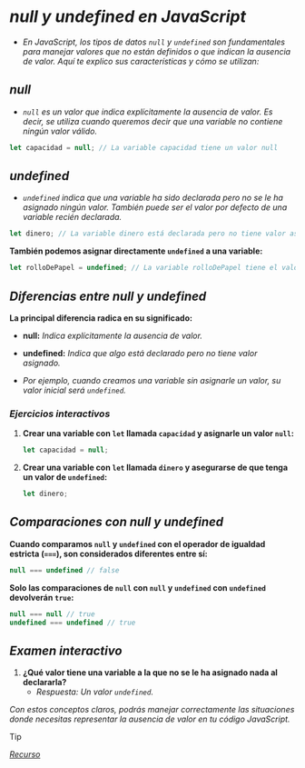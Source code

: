 <!-- Autor: Daniel Benjamin Perez Morales -->
<!-- GitHub: https://github.com/D4nitrix13 -->
<!-- GitLab: https://gitlab.com/D4nitrix13 -->
<!-- Correo electrónico: danielperezdev@proton.me -->

# ***null y undefined en JavaScript***

- *En JavaScript, los tipos de datos `null` y `undefined` son fundamentales para manejar valores que no están definidos o que indican la ausencia de valor. Aquí te explico sus características y cómo se utilizan:*

## ***null***

- *`null` es un valor que indica explícitamente la ausencia de valor. Es decir, se utiliza cuando queremos decir que una variable no contiene ningún valor válido.*

```javascript
let capacidad = null; // La variable capacidad tiene un valor null
```

## ***undefined***

- *`undefined` indica que una variable ha sido declarada pero no se le ha asignado ningún valor. También puede ser el valor por defecto de una variable recién declarada.*

```javascript
let dinero; // La variable dinero está declarada pero no tiene valor asignado, por lo que es undefined
```

**También podemos asignar directamente `undefined` a una variable:**

```javascript
let rolloDePapel = undefined; // La variable rolloDePapel tiene el valor undefined
```

## ***Diferencias entre null y undefined***

**La principal diferencia radica en su significado:**

- **null:** *Indica explícitamente la ausencia de valor.*
- **undefined:** *Indica que algo está declarado pero no tiene valor asignado.*

- *Por ejemplo, cuando creamos una variable sin asignarle un valor, su valor inicial será `undefined`.*

### ***Ejercicios interactivos***

1. **Crear una variable con `let` llamada `capacidad` y asignarle un valor `null`:**

   ```javascript
   let capacidad = null;
   ```

2. **Crear una variable con `let` llamada `dinero` y asegurarse de que tenga un valor de `undefined`:**

   ```javascript
   let dinero;
   ```

## ***Comparaciones con null y undefined***

**Cuando comparamos `null` y `undefined` con el operador de igualdad estricta (`===`), son considerados diferentes entre sí:**

```javascript
null === undefined // false
```

**Solo las comparaciones de `null` con `null` y `undefined` con `undefined` devolverán `true`:**

```javascript
null === null // true
undefined === undefined // true
```

## ***Examen interactivo***

1. **¿Qué valor tiene una variable a la que no se le ha asignado nada al declararla?**
   - *Respuesta: Un valor `undefined`.*

*Con estos conceptos claros, podrás manejar correctamente las situaciones donde necesitas representar la ausencia de valor en tu código JavaScript.*

> [!TIP]
> *[Recurso](https://www.aprendejavascript.dev/clase/introduccion/null-y-undefined "https://www.aprendejavascript.dev/clase/introduccion/null-y-undefined")*
